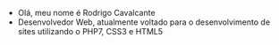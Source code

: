 - Olá, meu nome é Rodrigo Cavalcante 
- Desenvolvedor Web, atualmente voltado para o desenvolvimento de sites utilizando o PHP7, CSS3 e HTML5
<!---
rodrigocavalcante002/rodrigocavalcante002 is a ✨ special ✨ repository because its `README.md` (this file) appears on your GitHub profile.
You can click the Preview link to take a look at your changes.
--->

